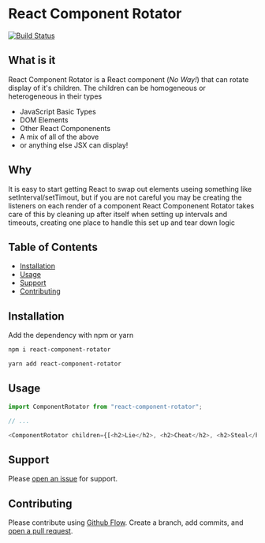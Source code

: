 # React Component Rotator

[![Build Status](https://travis-ci.org/brooksbecton/react-component-rotator.svg?branch=master)](https://travis-ci.org/brooksbecton/react-component-rotator)

## What is it

React Component Rotator is a React component (_No Way!_) that
can rotate display of it's children. The children can be homogeneous
or heterogeneous in their types

* JavaScript Basic Types
* DOM Elements
* Other React Componenents
* A mix of all of the above
* or anything else JSX can display!

## Why

It is easy to start getting React to swap out elements useing
something like setInterval/setTimout, but if you are not careful you
may be creating the listeners on each render of a component
React Componenent Rotator takes care of this by cleaning up after
itself when setting up intervals and timeouts, creating one place to
handle this set up and tear down logic

## Table of Contents

* [Installation](#installation)
* [Usage](#usage)
* [Support](#support)
* [Contributing](#contributing)

## Installation

Add the dependency with npm or yarn

```sh
npm i react-component-rotator

yarn add react-component-rotator
```

## Usage

```js
import ComponentRotator from "react-component-rotator";

// ...

<ComponentRotator children={[<h2>Lie</h2>, <h2>Cheat</h2>, <h2>Steal</h2>]} />;
```

## Support

Please [open an issue](https://github.com/brooksbecton/react-component-rotator/issues/new) for support.

## Contributing

Please contribute using [Github Flow](https://guides.github.com/introduction/flow/). Create a branch, add commits, and [open a pull request](https://github.com/brooksbecton/react-component-rotator/pulls).

